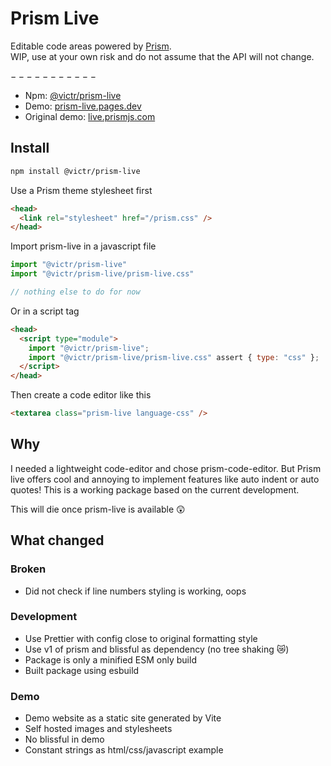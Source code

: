 # Prism Live

Editable code areas powered by [Prism](https://prismjs.com/).  
WIP, use at your own risk and do not assume that the API will not change.

$-----------$

- Npm: [@victr/prism-live](https://www.npmjs.com/package/@victr/prism-live)
- Demo: [prism-live.pages.dev](https://prism-live.pages.dev)
- Original demo: [live.prismjs.com](https://live.prismjs.com)

## Install

```bash
npm install @victr/prism-live
```

Use a Prism theme stylesheet first
```html
<head>
  <link rel="stylesheet" href="/prism.css" />
</head>
```

Import prism-live in a javascript file
```javascript
import "@victr/prism-live"
import "@victr/prism-live/prism-live.css"

// nothing else to do for now
```

Or in a script tag
```html
<head>
  <script type="module">
    import "@victr/prism-live";
    import "@victr/prism-live/prism-live.css" assert { type: "css" };
  </script>
</head>
```

Then create a code editor like this
```html
<textarea class="prism-live language-css" />
```

## Why

I needed a lightweight code-editor and chose prism-code-editor. But Prism live offers cool and annoying to implement features like auto indent or auto quotes! This is a working package based on the current development.

This will die once prism-live is available 😲

## What changed

### Broken
- Did not check if line numbers styling is working, oops

### Development
- Use Prettier with config close to original formatting style
- Use v1 of prism and blissful as dependency (no tree shaking 😿)
- Package is only a minified ESM only build
- Built package using esbuild

### Demo
- Demo website as a static site generated by Vite
- Self hosted images and stylesheets
- No blissful in demo
- Constant strings as html/css/javascript example

### 

